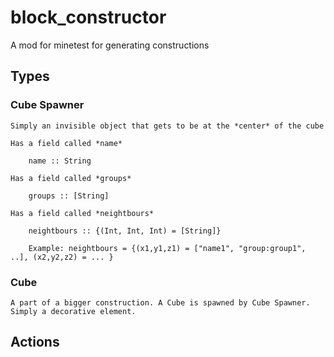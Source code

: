 # block_constructor
A mod for minetest for generating constructions

## Types
### Cube Spawner

    Simply an invisible object that gets to be at the *center* of the cube

    Has a field called *name*

        name :: String

    Has a field called *groups*

        groups :: [String]

    Has a field called *neightbours*

        neightbours :: {(Int, Int, Int) = [String]}
        
        Example: neightbours = {(x1,y1,z1) = ["name1", "group:group1", ..], (x2,y2,z2) = ... }

### Cube

    A part of a bigger construction. A Cube is spawned by Cube Spawner.
    Simply a decorative element.

## Actions


